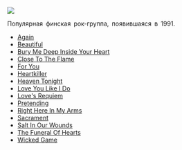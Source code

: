 ![](/songs/ghi/HIM/him.jpg)  

Популярная финская рок-группа, появившаяся в 1991.

* [Again](/songs/ghi/HIM/Again)
* [Beautiful](/songs/ghi/HIM/Beautiful)
* [Bury Me Deep Inside Your Heart](/songs/ghi/HIM/Bury%20Me%20Deep%20Inside%20Your%20Heart)
* [Close To The Flame](/songs/ghi/HIM/Close%20To%20The%20Flame)
* [For You](/songs/ghi/HIM/For%20You)
* [Heartkiller](/songs/ghi/HIM/Heartkiller)
* [Heaven Tonight](/songs/ghi/HIM/Heaven%20Tonight)
* [Love You Like I Do](/songs/ghi/HIM/Love%20You%20Like%20I%20Do)
* [Love's Requiem](/songs/ghi/HIM/Love's%20Requiem)
* [Pretending](/songs/ghi/HIM/Pretending)
* [Right Here In My Arms](/songs/ghi/HIM/Right%20Here%20In%20My%20Arms)
* [Sacrament](/songs/ghi/HIM/Sacrament)
* [Salt In Our Wounds](/songs/ghi/HIM/Salt%20In%20Our%20Wounds)
* [The Funeral Of Hearts](/songs/ghi/HIM/The%20Funeral%20Of%20Hearts)
* [Wicked Game](/songs/ghi/HIM/Wicked%20Game)